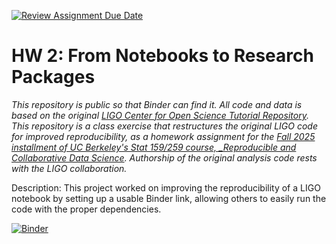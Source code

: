 [![Review Assignment Due Date](https://classroom.github.com/assets/deadline-readme-button-22041afd0340ce965d47ae6ef1cefeee28c7c493a6346c4f15d667ab976d596c.svg)](https://classroom.github.com/a/y12QcJaO)
# HW 2: From Notebooks to Research Packages

_This repository is public so that Binder can find it. All code and data is based on the original [LIGO Center for Open Science Tutorial Repository](https://github.com/losc-tutorial/LOSC_Event_tutorial). This repository is a class exercise that restructures the original LIGO code for improved reproducibility, as a homework assignment for the [Fall 2025 installment of UC Berkeley's Stat 159/259 course, _Reproducible and Collaborative Data Science](https://ucb-stat-159-f25.github.io/site/). Authorship of the original analysis code rests with the LIGO collaboration._

Description: This project worked on improving the reproducibility of a LIGO notebook by setting up a usable Binder link, allowing others to easily run the code with the proper dependencies.

[![Binder](https://mybinder.org/badge_logo.svg)](https://hub.gesis.mybinder.org/user/ucb-stat-159-f2-w-2-aniketkamat-lpii9er3/lab/tree/LOSC_Event_tutorial.ipynb)

